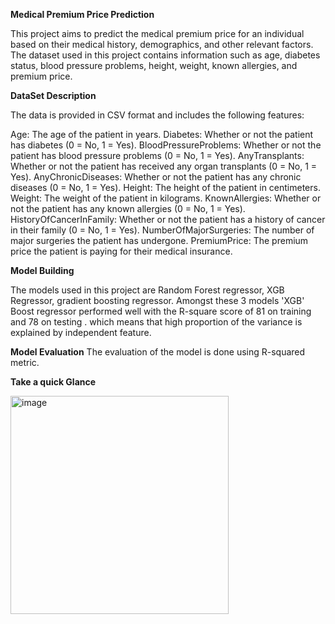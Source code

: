 **Medical Premium Price Prediction**

This project aims to predict the medical premium price for an individual based on their medical history, demographics, and other relevant factors. The dataset used in this project contains information such as age, diabetes status, blood pressure problems, height, weight, known allergies, and premium price.


**DataSet Description** 

The data is provided in CSV format and includes the following features:

Age: The age of the patient in years.
Diabetes: Whether or not the patient has diabetes (0 = No, 1 = Yes).
BloodPressureProblems: Whether or not the patient has blood pressure problems (0 = No, 1 = Yes).
AnyTransplants: Whether or not the patient has received any organ transplants (0 = No, 1 = Yes).
AnyChronicDiseases: Whether or not the patient has any chronic diseases (0 = No, 1 = Yes).
Height: The height of the patient in centimeters.
Weight: The weight of the patient in kilograms.
KnownAllergies: Whether or not the patient has any known allergies (0 = No, 1 = Yes).
HistoryOfCancerInFamily: Whether or not the patient has a history of cancer in their family (0 = No, 1 = Yes).
NumberOfMajorSurgeries: The number of major surgeries the patient has undergone.
PremiumPrice: The premium price the patient is paying for their medical insurance.

**Model Building**

The models used in this project are Random Forest regressor, XGB Regressor, gradient boosting regressor. 
Amongst these 3 models 'XGB' Boost regressor performed well with the R-square score of 81 on training and 78 on testing . which means that high proportion  of the variance is explained by independent feature. 

**Model Evaluation**
The evaluation of the model is done using R-squared metric.

**Take a quick Glance**

<img width="349" alt="image" src="https://user-images.githubusercontent.com/119112861/234952990-b99aac79-f2b6-42e1-8eaf-d206b191c785.png">

